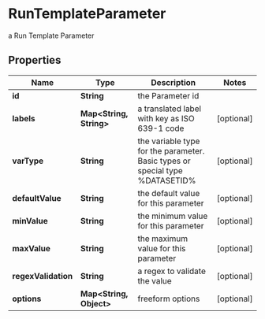 

# RunTemplateParameter

a Run Template Parameter

## Properties

Name | Type | Description | Notes
------------ | ------------- | ------------- | -------------
**id** | **String** | the Parameter id | 
**labels** | **Map&lt;String, String&gt;** | a translated label with key as ISO 639-1 code |  [optional]
**varType** | **String** | the variable type for the parameter. Basic types or special type %DATASETID% |  [optional]
**defaultValue** | **String** | the default value for this parameter |  [optional]
**minValue** | **String** | the minimum value for this parameter |  [optional]
**maxValue** | **String** | the maximum value for this parameter |  [optional]
**regexValidation** | **String** | a regex to validate the value |  [optional]
**options** | **Map&lt;String, Object&gt;** | freeform options |  [optional]



